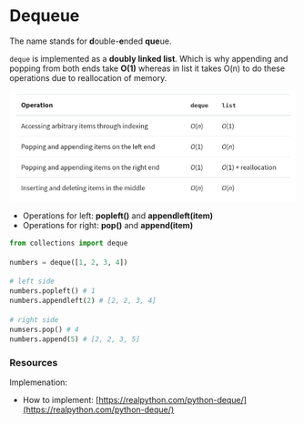 # Dequeue

The name stands for **d**ouble-**e**nded **que**ue.

`deque` is implemented as a **doubly linked list**. Which is why appending and popping from both ends take **O(1)** whereas in list it takes O(n) to do these operations due to reallocation of memory.

![](../../.gitbook/assets/image.png)

* Operations for left: **popleft()** and **appendleft(item)**
* Operations for right: **pop()** and **append(item)**&#x20;

```python
from collections import deque

numbers = deque([1, 2, 3, 4])

# left side
numbers.popleft() # 1
numbers.appendleft(2) # [2, 2, 3, 4]

# right side
numsers.pop() # 4
numbers.append(5) # [2, 2, 3, 5] 
```

### Resources

Implemenation:

* How to implement: [https://realpython.com/python-deque/](https://realpython.com/python-deque/)
